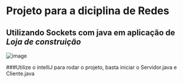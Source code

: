 # Projeto para a diciplina de Redes

## Utilizando Sockets com java em aplicação de *Loja de construição*

![image](https://user-images.githubusercontent.com/38872475/134444781-61b0a0bb-0f49-4f9f-9500-8fd991b1e606.png)

###Utilize o intelliJ para rodar o projeto, basta iniciar o Servidor.java e Cliente.java
